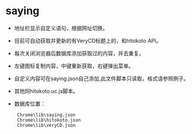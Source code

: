 saying
============

 - 地址栏显示自定义语句，根据网址切换。
 - 目前可自动获取并更新的有VeryCD标题上的，和hitokoto API。
 - 每次关闭浏览器后数据库添加获取过的内容，并去重复。
 - 左键图标复制内容，中键重新获取，右键弹出菜单。
 - 自定义内容可在saying.json自己添加,此文件脚本只读取，格式请参照例子。
 - 其他同hitokoto.uc.js脚本。
 - 数据库位置：

		Chrome\lib\saying.json
		Chrome\lib\hitokoto.json
		Chrome\lib\veryCD.json
    